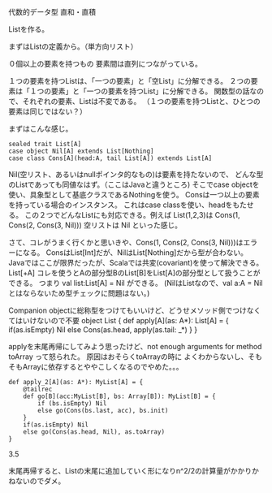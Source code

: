 
代数的データ型
直和・直積

Listを作る。

まずはListの定義から。（単方向リスト）

０個以上の要素を持つもの
要素間は直列につながっている。

１つの要素を持つListは、「一つの要素」と「空List」に分解できる。
２つの要素は「１つの要素」と「一つの要素を持つList」に分解できる。
関数型の話なので、それぞれの要素、Listは不変である。
（１つの要素を持つListと、ひとつの要素は同じではない？）

まずはこんな感じ。

```
sealed trait List[A]
case object Nil[A] extends List[Nothing]
case class Cons[A](head:A, tail List[A]) extends List[A]
```

Nil(空リスト、あるいはnullポインタ的なもの)は要素を持たないので、
どんな型のListであっても同値なはず。（ここはJavaと違うところ)
そこでcase objectを使い、具象型として基底クラスであるNothingを使う。
Consは一つ以上の要素を持っている場合のインスタンス。
これはcase classを使い、headをもたせる。
この２つでどんなListにも対応できる。例えば
List(1,2,3)は Cons(1, Cons(2, Cons(3, Nil)))
空リストは Nil
といった感じ。

さて、コレがうまく行くかと思いきや、Cons(1, Cons(2, Cons(3, Nil)))はエラーになる。
ConsはList[Int]だが、NilはList[Nothing]だから型が合わない。
Javaではここが限界だったが、Scalaでは共変(covariant)を使って解決できる。
List[+A]
コレを使うとAの部分型BのList[B]をList[A]の部分型として扱うことができる。
つまり
val list:List[A] = Nil
ができる。
(NilはListなので、val a:A = Nilとはならないため型チェックに問題はない。)

Companion objectに総称型をつけてもいいけど、どうせメソッド側でつけなくてはいけないので不要
object List {
	def apply[A](as: A*): List[A] = {
		if(as.isEmpty) Nil
		else Cons(as.head, apply(as.tail: _*)
	}
}

applyを末尾再帰にしてみよう思ったけど、not enough arguments for method toArray って怒られた。
原因はおそらくtoArrayの時に
よくわからないし、そもそもArrayに依存するとややこしくなるのでやめた。。。

	def apply_2[A](as: A*): MyList[A] = {
		@tailrec
		def go[B](acc:MyList[B], bs: Array[B]): MyList[B] = {
			if (bs.isEmpty) Nil
			else go(Cons(bs.last, acc), bs.init)
		}
		if(as.isEmpty) Nil
		else go(Cons(as.head, Nil), as.toArray)
	}

3.5

末尾再帰すると、Listの末尾に追加していく形になりn^2/2の計算量がかかりかねないのでダメ。